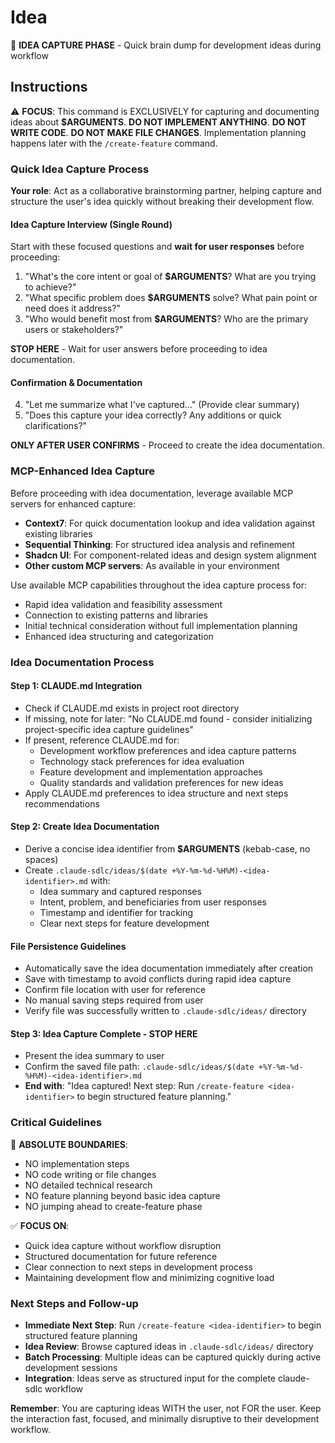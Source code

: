 # Idea

🧠 **IDEA CAPTURE PHASE** - Quick brain dump for development ideas during workflow

## Instructions

⚠️ **FOCUS**: This command is EXCLUSIVELY for capturing and documenting ideas about **$ARGUMENTS**. 
**DO NOT IMPLEMENT ANYTHING**. **DO NOT WRITE CODE**. **DO NOT MAKE FILE CHANGES**.
Implementation planning happens later with the `/create-feature` command.

### Quick Idea Capture Process

**Your role**: Act as a collaborative brainstorming partner, helping capture and structure the user's idea quickly without breaking their development flow.

#### Idea Capture Interview (Single Round)

Start with these focused questions and **wait for user responses** before proceeding:

1. "What's the core intent or goal of **$ARGUMENTS**? What are you trying to achieve?"
2. "What specific problem does **$ARGUMENTS** solve? What pain point or need does it address?"
3. "Who would benefit most from **$ARGUMENTS**? Who are the primary users or stakeholders?"

**STOP HERE** - Wait for user answers before proceeding to idea documentation.

#### Confirmation & Documentation

4. "Let me summarize what I've captured..." (Provide clear summary)
5. "Does this capture your idea correctly? Any additions or quick clarifications?"

**ONLY AFTER USER CONFIRMS** - Proceed to create the idea documentation.

### MCP-Enhanced Idea Capture

Before proceeding with idea documentation, leverage available MCP servers for enhanced capture:

- **Context7**: For quick documentation lookup and idea validation against existing libraries
- **Sequential Thinking**: For structured idea analysis and refinement
- **Shadcn UI**: For component-related ideas and design system alignment
- **Other custom MCP servers**: As available in your environment

Use available MCP capabilities throughout the idea capture process for:
- Rapid idea validation and feasibility assessment
- Connection to existing patterns and libraries
- Initial technical consideration without full implementation planning
- Enhanced idea structuring and categorization

### Idea Documentation Process

#### Step 1: CLAUDE.md Integration

- Check if CLAUDE.md exists in project root directory
- If missing, note for later: "No CLAUDE.md found - consider initializing project-specific idea capture guidelines"
- If present, reference CLAUDE.md for:
  - Development workflow preferences and idea capture patterns
  - Technology stack preferences for idea evaluation
  - Feature development and implementation approaches
  - Quality standards and validation preferences for new ideas
- Apply CLAUDE.md preferences to idea structure and next steps recommendations

#### Step 2: Create Idea Documentation

- Derive a concise idea identifier from **$ARGUMENTS** (kebab-case, no spaces)
- Create `.claude-sdlc/ideas/$(date +%Y-%m-%d-%H%M)-<idea-identifier>.md` with:
  - Idea summary and captured responses
  - Intent, problem, and beneficiaries from user responses
  - Timestamp and identifier for tracking
  - Clear next steps for feature development

#### File Persistence Guidelines

- Automatically save the idea documentation immediately after creation
- Save with timestamp to avoid conflicts during rapid idea capture
- Confirm file location with user for reference
- No manual saving steps required from user
- Verify file was successfully written to `.claude-sdlc/ideas/` directory

#### Step 3: Idea Capture Complete - STOP HERE

- Present the idea summary to user
- Confirm the saved file path: `.claude-sdlc/ideas/$(date +%Y-%m-%d-%H%M)-<idea-identifier>.md`
- **End with**: "Idea captured! Next step: Run `/create-feature <idea-identifier>` to begin structured feature planning."

### Critical Guidelines

🛑 **ABSOLUTE BOUNDARIES**:
- NO implementation steps
- NO code writing or file changes
- NO detailed technical research
- NO feature planning beyond basic idea capture
- NO jumping ahead to create-feature phase

✅ **FOCUS ON**:
- Quick idea capture without workflow disruption
- Structured documentation for future reference
- Clear connection to next steps in development process
- Maintaining development flow and minimizing cognitive load

### Next Steps and Follow-up

- **Immediate Next Step**: Run `/create-feature <idea-identifier>` to begin structured feature planning
- **Idea Review**: Browse captured ideas in `.claude-sdlc/ideas/` directory
- **Batch Processing**: Multiple ideas can be captured quickly during active development sessions
- **Integration**: Ideas serve as structured input for the complete claude-sdlc workflow

**Remember**: You are capturing ideas WITH the user, not FOR the user. Keep the interaction fast, focused, and minimally disruptive to their development workflow.